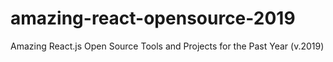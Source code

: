 # amazing-react-opensource-2019
Amazing React.js Open Source Tools and Projects for the Past Year (v.2019)
